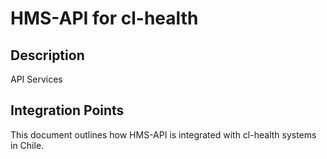 # HMS-API for cl-health

## Description

API Services

## Integration Points

This document outlines how HMS-API is integrated with cl-health systems in Chile.
